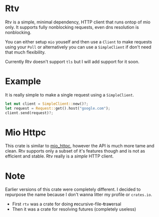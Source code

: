 
# Rtv

Rtv is a simple, minimal dependency, HTTP client that runs ontop of mio only.
It supports fully nonblocking requests, even dns resolution is nonblocking.

You can either setup `mio` youself and then use a `Client` to make requests using your `Poll`
or alternatively you can use a `SimpleClient` if don't need that much flexibility.

Currently Rtv doesn't support `tls` but I will add support for it soon.

# Example

It is really simple to make a single request using a `SimpleClient`.

```rust
let mut client = SimpleClient::new()?;
let request = Request::get().host("google.com");
client.send(request)?;
```
# Mio Httpc

This crate is similar to [mio_httpc](https://crates.io/crates/mio_httpc), however
the API is much more tame and clean.
Rtv supports only a subset of it's features though and is not as efficient
and stable. Rtv really is a *simple* HTTP client.

# Note

Earlier versions of this crate were completely different.
I decided to repurpose the name because I don't wanna litter my profile or `crates.io`.
- First `rtv` was a crate for doing **r**ecursive-file-**t**ra**v**ersal
- Then it was a crate for resolving futures (completely useless)

